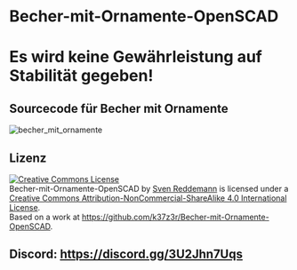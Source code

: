 # Becher-mit-Ornamente-OpenSCAD

# Es wird keine Gewährleistung auf Stabilität gegeben!
## Sourcecode für Becher mit Ornamente
![becher_mit_ornamente](https://user-images.githubusercontent.com/105192630/214572765-db877492-e4cc-4210-8d65-c6770d6abe3e.png)


## Lizenz
<a rel="license" href="http://creativecommons.org/licenses/by-nc-sa/4.0/"><img alt="Creative Commons License" style="border-width:0" src="https://i.creativecommons.org/l/by-nc-sa/4.0/88x31.png" /></a><br /><span xmlns:dct="http://purl.org/dc/terms/" property="dct:title">Becher-mit-Ornamente-OpenSCAD</span> by <a xmlns:cc="http://creativecommons.org/ns#" href="https://github.com/k37z3r" property="cc:attributionName" rel="cc:attributionURL">Sven Reddemann</a> is licensed under a <a rel="license" href="http://creativecommons.org/licenses/by-nc-sa/4.0/">Creative Commons Attribution-NonCommercial-ShareAlike 4.0 International License</a>.<br />Based on a work at <a xmlns:dct="http://purl.org/dc/terms/" href="https://github.com/k37z3r/Becher-mit-Ornamente-OpenSCAD" rel="dct:source">https://github.com/k37z3r/Becher-mit-Ornamente-OpenSCAD</a>.

## Discord: https://discord.gg/3U2Jhn7Uqs
